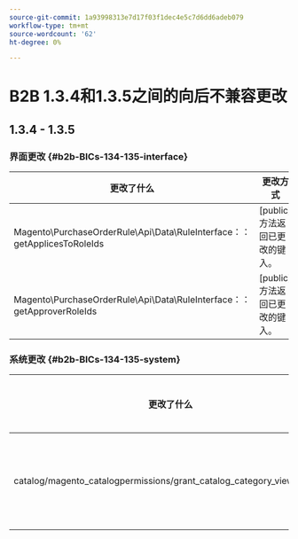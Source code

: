 ```yaml
---
source-git-commit: 1a93998313e7d17f03f1dec4e5c7d6dd6adeb079
workflow-type: tm+mt
source-wordcount: '62'
ht-degree: 0%

---
```

# B2B 1.3.4和1.3.5之间的向后不兼容更改

## 1.3.4 - 1.3.5

### 界面更改 {#b2b-BICs-134-135-interface}

| 更改了什么 | 更改方式 |
| --- | --- |
| Magento\PurchaseOrderRule\Api\Data\RuleInterface：：getApplicesToRoleIds | [public]方法返回已更改的键入。 |
| Magento\PurchaseOrderRule\Api\Data\RuleInterface：：getApproverRoleIds | [public]方法返回已更改的键入。 |

### 系统更改 {#b2b-BICs-134-135-system}

| 更改了什么 | 更改方式 |
| --- | --- |
| catalog/magento\_catalogpermissions/grant\_catalog\_category\_view\_groups | 已添加字段节点 |
